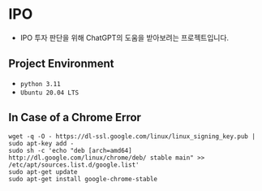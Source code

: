 # IPO

- IPO 투자 판단을 위해 ChatGPT의 도움을 받아보려는 프로젝트입니다.

## Project Environment

- `python 3.11`
- `Ubuntu 20.04 LTS`

## In Case of a Chrome Error

```
wget -q -O - https://dl-ssl.google.com/linux/linux_signing_key.pub | sudo apt-key add -
sudo sh -c 'echo "deb [arch=amd64] http://dl.google.com/linux/chrome/deb/ stable main" >> /etc/apt/sources.list.d/google.list'
sudo apt-get update
sudo apt-get install google-chrome-stable
```
